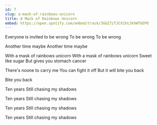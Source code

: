 ```yaml
---
id: 7
slug: a-mask-of-rainbows-unicorn
title: A Mask of Rainbows Unicorn
embed: https://open.spotify.com/embed/track/3GGZ7zTJCX1htJkhWTGEPO
---
```


Everyone is invited to be wrong
To be wrong
To be wrong

Another time maybe
Another time maybe

With a mask of rainbows unicorn
With a mask of rainbows unicorn
Sweet like sugar
But gives you stomach cancer

There's noone to carry me
You can fight it off
But it will bite you back

Bite you back

Ten years
Still chasing my shadows

Ten years
Still chasing my shadows

Ten years
Still chasing my shadows

Ten years
Still chasing my shadows
